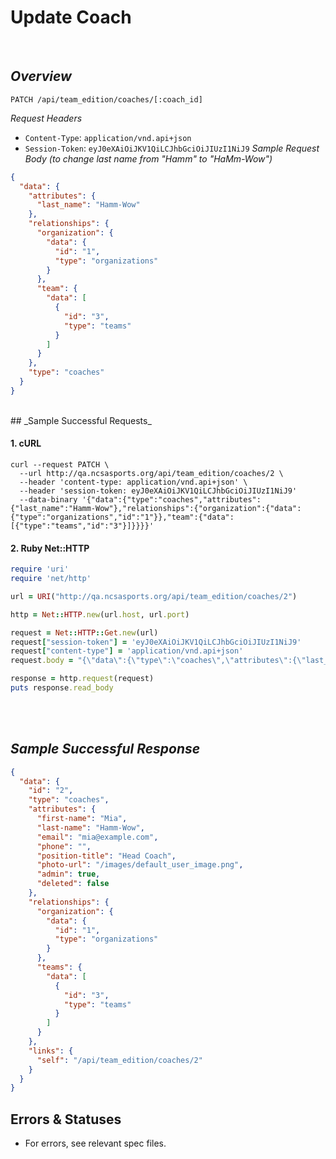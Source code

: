 # Update Coach
<br>

## _Overview_

`PATCH /api/team_edition/coaches/[:coach_id]`

_Request Headers_
  * `Content-Type`: `application/vnd.api+json`
  * `Session-Token`: `eyJ0eXAiOiJKV1QiLCJhbGciOiJIUzI1NiJ9`
_Sample Request Body (to change last name from "Hamm" to "HaMm-Wow")_

```json
{
  "data": {
    "attributes": {
      "last_name": "Hamm-Wow"
    },
    "relationships": {
      "organization": {
        "data": {
          "id": "1",
          "type": "organizations"
        }
      },
      "team": {
        "data": [
          {
            "id": "3",
            "type": "teams"
          }
        ]
      }
    },
    "type": "coaches"
  }
}

```

<br>
## _Sample Successful Requests_

#### 1. cURL

```shell
curl --request PATCH \
  --url http://qa.ncsasports.org/api/team_edition/coaches/2 \
  --header 'content-type: application/vnd.api+json' \
  --header 'session-token: eyJ0eXAiOiJKV1QiLCJhbGciOiJIUzI1NiJ9'
  --data-binary '{"data":{"type":"coaches","attributes":{"last_name":"Hamm-Wow"},"relationships":{"organization":{"data":{"type":"organizations","id":"1"}},"team":{"data":[{"type":"teams","id":"3"}]}}}}'
```


#### 2. Ruby Net::HTTP

```ruby
require 'uri'
require 'net/http'

url = URI("http://qa.ncsasports.org/api/team_edition/coaches/2")

http = Net::HTTP.new(url.host, url.port)

request = Net::HTTP::Get.new(url)
request["session-token"] = 'eyJ0eXAiOiJKV1QiLCJhbGciOiJIUzI1NiJ9'
request["content-type"] = 'application/vnd.api+json'
request.body = "{\"data\":{\"type\":\"coaches\",\"attributes\":{\"last_name\":\"Hamm-Wow\"},\"relationships\":{\"organization\":{\"data\":{\"type\":\"organizations\",\"id\":\"1\"}},\"team\":{\"data\":[{\"type\":\"teams\",\"id\":\"3\"}]}}}}"

response = http.request(request)
puts response.read_body
```

<br>
<br>

## _Sample Successful Response_

```json
{
  "data": {
    "id": "2",
    "type": "coaches",
    "attributes": {
      "first-name": "Mia",
      "last-name": "Hamm-Wow",
      "email": "mia@example.com",
      "phone": "",
      "position-title": "Head Coach",
      "photo-url": "/images/default_user_image.png",
      "admin": true,
      "deleted": false
    },
    "relationships": {
      "organization": {
        "data": {
          "id": "1",
          "type": "organizations"
        }
      },
      "teams": {
        "data": [
          {
            "id": "3",
            "type": "teams"
          }
        ]
      }
    },
    "links": {
      "self": "/api/team_edition/coaches/2"
    }
  }
}
```

## Errors & Statuses

* For errors, see relevant spec files.
